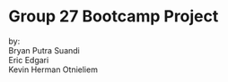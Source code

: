 # Group 27 Bootcamp Project
by:<br>
Bryan Putra Suandi <br>
Eric Edgari<br>
Kevin Herman Otnieliem<br>
